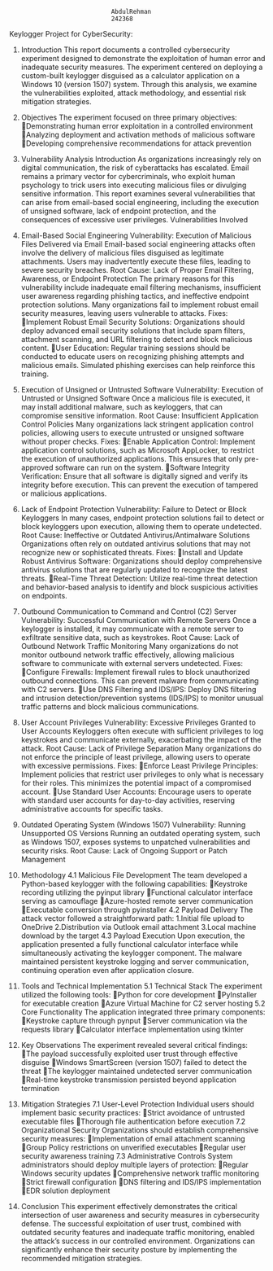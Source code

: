 								AbdulRehman
								242368

Keylogger Project for CyberSecurity:





1. Introduction
This report documents a controlled cybersecurity experiment designed to demonstrate the exploitation of human error and inadequate security measures. The experiment centered on deploying a custom-built keylogger disguised as a calculator application on a Windows 10 (version 1507) system. Through this analysis, we examine the vulnerabilities exploited, attack methodology, and essential risk mitigation strategies.






2. Objectives
The experiment focused on three primary objectives:
Demonstrating human error exploitation in a controlled environment
Analyzing deployment and activation methods of malicious software
Developing comprehensive recommendations for attack prevention
3. Vulnerability Analysis
Introduction
As organizations increasingly rely on digital communication, the risk of cyberattacks has escalated. Email remains a primary vector for cybercriminals, who exploit human psychology to trick users into executing malicious files or divulging sensitive information. This report examines several vulnerabilities that can arise from email-based social engineering, including the execution of unsigned software, lack of endpoint protection, and the consequences of excessive user privileges.
Vulnerabilities Involved
1. Email-Based Social Engineering
Vulnerability: Execution of Malicious Files Delivered via Email
Email-based social engineering attacks often involve the delivery of malicious files disguised as legitimate attachments. Users may inadvertently execute these files, leading to severe security breaches.
Root Cause: Lack of Proper Email Filtering, Awareness, or Endpoint Protection
The primary reasons for this vulnerability include inadequate email filtering mechanisms, insufficient user awareness regarding phishing tactics, and ineffective endpoint protection solutions. Many organizations fail to implement robust email security measures, leaving users vulnerable to attacks.
Fixes:
Implement Robust Email Security Solutions: Organizations should deploy advanced email security solutions that include spam filters, attachment scanning, and URL filtering to detect and block malicious content.
User Education: Regular training sessions should be conducted to educate users on recognizing phishing attempts and malicious emails. Simulated phishing exercises can help reinforce this training.
2. Execution of Unsigned or Untrusted Software
Vulnerability: Execution of Untrusted or Unsigned Software
Once a malicious file is executed, it may install additional malware, such as keyloggers, that can compromise sensitive information.
Root Cause: Insufficient Application Control Policies
Many organizations lack stringent application control policies, allowing users to execute untrusted or unsigned software without proper checks.
Fixes:
Enable Application Control: Implement application control solutions, such as Microsoft AppLocker, to restrict the execution of unauthorized applications. This ensures that only pre-approved software can run on the system.
Software Integrity Verification: Ensure that all software is digitally signed and verify its integrity before execution. This can prevent the execution of tampered or malicious applications.
3. Lack of Endpoint Protection
Vulnerability: Failure to Detect or Block Keyloggers
In many cases, endpoint protection solutions fail to detect or block keyloggers upon execution, allowing them to operate undetected.
Root Cause: Ineffective or Outdated Antivirus/Antimalware Solutions
Organizations often rely on outdated antivirus solutions that may not recognize new or sophisticated threats.
Fixes:
Install and Update Robust Antivirus Software: Organizations should deploy comprehensive antivirus solutions that are regularly updated to recognize the latest threats.
Real-Time Threat Detection: Utilize real-time threat detection and behavior-based analysis to identify and block suspicious activities on endpoints.
4. Outbound Communication to Command and Control (C2) Server
Vulnerability: Successful Communication with Remote Servers
Once a keylogger is installed, it may communicate with a remote server to exfiltrate sensitive data, such as keystrokes.
Root Cause: Lack of Outbound Network Traffic Monitoring
Many organizations do not monitor outbound network traffic effectively, allowing malicious software to communicate with external servers undetected.
Fixes:
Configure Firewalls: Implement firewall rules to block unauthorized outbound connections. This can prevent malware from communicating with C2 servers.
Use DNS Filtering and IDS/IPS: Deploy DNS filtering and intrusion detection/prevention systems (IDS/IPS) to monitor unusual traffic patterns and block malicious communications.
5. User Account Privileges
Vulnerability: Excessive Privileges Granted to User Accounts
Keyloggers often execute with sufficient privileges to log keystrokes and communicate externally, exacerbating the impact of the attack.
Root Cause: Lack of Privilege Separation
Many organizations do not enforce the principle of least privilege, allowing users to operate with excessive permissions.
Fixes:
Enforce Least Privilege Principles: Implement policies that restrict user privileges to only what is necessary for their roles. This minimizes the potential impact of a compromised account.
Use Standard User Accounts: Encourage users to operate with standard user accounts for day-to-day activities, reserving administrative accounts for specific tasks.
6. Outdated Operating System (Windows 1507)
Vulnerability: Running Unsupported OS Versions
Running an outdated operating system, such as Windows 1507, exposes systems to unpatched vulnerabilities and security risks.
Root Cause: Lack of Ongoing Support or Patch Management
4. Methodology
4.1 Malicious File Development
The team developed a Python-based keylogger with the following capabilities:
Keystroke recording utilizing the pyinput library
Functional calculator interface serving as camouflage
Azure-hosted remote server communication
Executable conversion through pyinstaller
4.2 Payload Delivery
The attack vector followed a straightforward path:
1.Initial file upload to OneDrive
2.Distribution via Outlook email attachment
3.Local machine download by the target
4.3 Payload Execution
Upon execution, the application presented a fully functional calculator interface while simultaneously activating the keylogger component. The malware maintained persistent keystroke logging and server communication, continuing operation even after application closure.
5. Tools and Technical Implementation
5.1 Technical Stack
The experiment utilized the following tools:
Python for core development
PyInstaller for executable creation
Azure Virtual Machine for C2 server hosting
5.2 Core Functionality
The application integrated three primary components:
Keystroke capture through pynput
Server communication via the requests library
Calculator interface implementation using tkinter
6. Key Observations
The experiment revealed several critical findings:
The payload successfully exploited user trust through effective disguise
Windows SmartScreen (version 1507) failed to detect the threat
The keylogger maintained undetected server communication
Real-time keystroke transmission persisted beyond application termination
7. Mitigation Strategies
7.1 User-Level Protection
Individual users should implement basic security practices:
Strict avoidance of untrusted executable files
Thorough file authentication before execution
7.2 Organizational Security
Organizations should establish comprehensive security measures:
Implementation of email attachment scanning
Group Policy restrictions on unverified executables
Regular user security awareness training
7.3 Administrative Controls
System administrators should deploy multiple layers of protection:
Regular Windows security updates
Comprehensive network traffic monitoring
Strict firewall configuration
DNS filtering and IDS/IPS implementation
EDR solution deployment
8. Conclusion
This experiment effectively demonstrates the critical intersection of user awareness and security measures in cybersecurity defense. The successful exploitation of user trust, combined with outdated security features and inadequate traffic monitoring, enabled the attack’s success in our controlled environment. Organizations can significantly enhance their security posture by implementing the recommended mitigation strategies.
